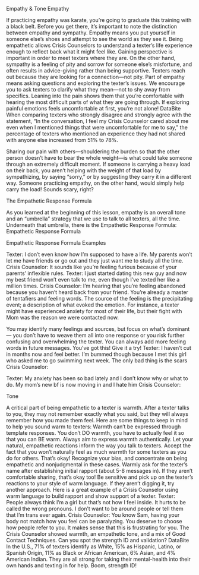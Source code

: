 Empathy & Tone
Empathy

If practicing empathy was karate, you’re going to graduate this training with a black belt. Before you get there, it’s important to note the distinction between empathy and sympathy. Empathy means you put yourself in someone else’s shoes and attempt to see the world as they see it. Being empathetic allows Crisis Counselors to understand a texter’s life experience enough to reflect back what it might feel like. Gaining perspective is important in order to meet texters where they are. On the other hand, sympathy is a feeling of pity and sorrow for someone else’s misfortune, and often results in advice-giving rather than being supportive. Texters reach out because they are looking for a connection—not pity.
Part of empathy means asking questions and exploring the texter’s issues. We encourage you to ask texters to clarify what they mean—not to shy away from specifics. Leaning into the pain shows them that you’re comfortable with hearing the most difficult parts of what they are going through. If exploring painful emotions feels uncomfortable at first, you’re not alone!
DataBite When comparing texters who strongly disagree and strongly agree with the statement, “In the conversation, I feel my Crisis Counselor cared about me even when I mentioned things that were uncomfortable for me to say,” the percentage of texters who mentioned an experience they had not shared with anyone else increased from 51% to 78%.

Sharing our pain with others—shouldering the burden so that the other person doesn’t have to bear the whole weight—is what could take someone through an extremely difficult moment. If someone is carrying a heavy load on their back, you aren’t helping with the weight of that load by sympathizing, by saying “sorry,” or by suggesting they carry it in a different way. Someone practicing empathy, on the other hand, would simply help carry the load! Sounds scary, right?


The Empathetic Response Formula

As you learned at the beginning of this lesson, empathy is an overall tone and an “umbrella” strategy that we use to talk to all texters, all the time. Underneath that umbrella, there is the Empathetic Response Formula:
Empathetic Response Formula

Empathetic Response Formula Examples

Texter: I don’t even know how I’m supposed to have a life. My parents won’t let me have friends or go out and they just want me to study all the time.
Crisis Counselor: It sounds like you’re feeling furious because of your parents’ inflexible rules.
Texter: I just started dating this new guy and now my best friend won’t even talk to me, even though I’ve texted her like a million times.
Crisis Counselor: I’m hearing that you’re feeling abandoned because you haven’t heard back from your friend.
You’re already a master of tentafiers and feeling words. The source of the feeling is the precipitating event; a description of what evoked the emotion. For instance, a texter might have experienced anxiety for most of their life, but their fight with Mom was the reason we were contacted now.

You may identify many feelings and sources, but focus on what’s dominant — you don’t have to weave them all into one response or you risk further confusing and overwhelming the texter. You can always add more feeling words in future messages.
You’ve got this! Give it a try!
Texter: I haven’t cut in months now and feel better. I’m bummed though because I met this girl who asked me to go swimming next week. The only bad thing is the scars
Crisis Counselor:

Texter: My anxiety has been so bad lately and I don’t know why or what to do. My mom’s new bf is now moving in and I hate him
Crisis Counselor:


Tone

A critical part of being empathetic to a texter is warmth. After a texter talks to you, they may not remember exactly what you said, but they will always remember how you made them feel. Here are some things to keep in mind to help you sound warm to texters:
Warmth can’t be expressed through template responses. You don’t DO warmth, you have to actually feel it so that you can BE warm. Always aim to express warmth authentically. Let your natural, empathetic reactions inform the way you talk to texters.
Accept the fact that you won’t naturally feel as much warmth for some texters as you do for others. That’s okay! Recognize your bias, and concentrate on being empathetic and nonjudgmental in these cases.
Warmly ask for the texter’s name after establishing initial rapport (about 5-8 messages in). If they aren’t comfortable sharing, that’s okay too!
Be sensitive and pick up on the texter’s reactions to your style of warm language. If they aren’t digging it, try another approach.
Here is a great example of a Crisis Counselor using warm language to build rapport and show support of a texter.
Texter: People always think I’m a girl but that’s not how I feel inside. It hurts to be called the wrong pronouns. I don’t want to be around people or tell them that I’m trans ever again.
Crisis Counselor: You know Sam, having your body not match how you feel can be paralyzing. You deserve to choose how people refer to you. It makes sense that this is frustrating for you.
The Crisis Counselor showed warmth, an empathetic tone, and a mix of Good Contact Techniques. Can you spot the strength ID and validation?
DataBite In the U.S., 71% of texters identify as White, 15% as Hispanic, Latino, or Spanish Origin, 11% as Black or African American, 6% Asian, and 4% American Indian. They are all strong for taking their mental-health into their own hands and texting in for help. Boom, strength ID!
